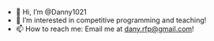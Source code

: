 - 👋 Hi, I’m @Danny1021
- 👀 I’m interested in competitive programming and teaching!
- 📫 How to reach me: Email me at dany.rfp@gmail.com!

<!---
Danny1021/Danny1021 is a ✨ special ✨ repository because its `README.md` (this file) appears on your GitHub profile.
You can click the Preview link to take a look at your changes.
--->
